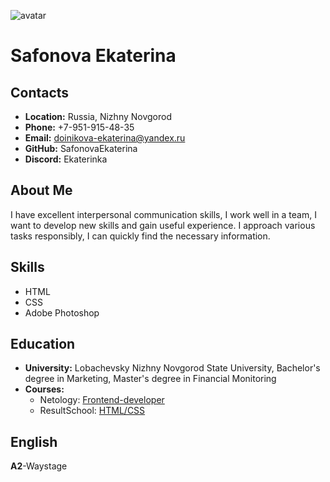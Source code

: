 ![avatar](https://github.com/SafonovaEkaterina/resume/blob/main/imgs/imgonline-com-ua-Resize-dpeL8llun291jO.jpg "")
# Safonova Ekaterina
## Contacts
* **Location:** Russia, Nizhny Novgorod
* **Phone:** +7-951-915-48-35
* **Email:** doinikova-ekaterina@yandex.ru
* **GitHub:** SafonovaEkaterina
* **Discord:** Ekaterinka
## About Me
I have excellent interpersonal communication skills, I work well in a team, I want to develop new skills and gain useful experience.
I approach various tasks responsibly, I can quickly find the necessary information.
## Skills
* HTML
* CSS
* Adobe Photoshop
## Education
* **University:** Lobachevsky Nizhny Novgorod State University, Bachelor's degree in Marketing, Master's degree in Financial Monitoring
* **Courses:**
  + Netology: [Frontend-developer](адрес "https://netology.ru/programs/front-end") 
  + ResultSchool: [HTML/CSS](адрес "https://vladilen.ru/beginner") 
## English
**A2**-Waystage
